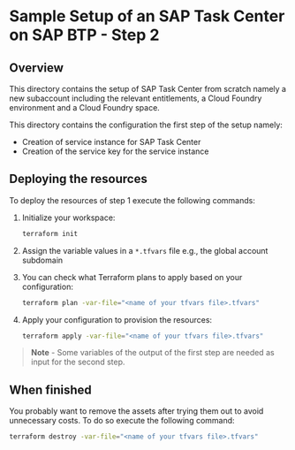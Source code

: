# Sample Setup of an SAP Task Center on SAP BTP - Step 2

## Overview

This directory contains the setup of SAP Task Center from scratch namely a new subaccount including the relevant entitlements, a Cloud Foundry environment and a Cloud Foundry space. 

This directory contains the configuration the first step of the setup namely:

- Creation of service instance for SAP Task Center
- Creation of the service key for the service instance

## Deploying the resources

To deploy the resources of step 1 execute the following commands:

1. Initialize your workspace:

   ```bash
   terraform init
   ```

1. Assign the variable values in a `*.tfvars` file e.g., the global account subdomain

1. You can check what Terraform plans to apply based on your configuration:

   ```bash
   terraform plan -var-file="<name of your tfvars file>.tfvars" 
   ```

1. Apply your configuration to provision the resources:

   ```bash
   terraform apply -var-file="<name of your tfvars file>.tfvars"
   ```

> **Note** - Some variables of the output of the first step are needed as input for the second step.

## When finished

You probably want to remove the assets after trying them out to avoid unnecessary costs. To do so execute the following command:

```bash
terraform destroy -var-file="<name of your tfvars file>.tfvars"
```